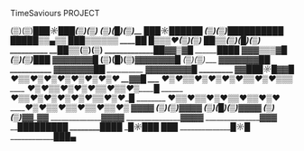 TimeSaviours PROJECT

(▒)(▒)_______███☼███____(▒)(▒)
(▒)(█)(▒)__ ███_☼██████
_(▒)(▒)___██____████████
_________██____███▒▒▄▒▒
__________██____█▒▒▒▒▒▒
___________██____ █▒▒▒♥___(▒)(▒)
____________██_____▒▒____(▒)(█)(▒)
__________ __██____▒▒______(▒)(▒)
_____________██__▓▓▒▓_______█
________██__██ ▓▓▓▒▒▒▓____█
_(▒)(▒)___███_ ▓▓_▓▓▓▓▓___█
(▒)(█)(▒)______▓▓__▓▓▓▓▓___█
_(▒)(▒)_____ _▓▓__▓▓▓▓▓___█___█
___________ ▓▓___▓▓▓▓_▓___█_█
__________ ▓▓___▓▓▓▓__▓▓__█
_________ ▓▓___███☼█__▓▓__█
___♥▒▒♥▒♥▒♥▒♥▒♥▒♥▒♥ __▓▓_█
___ ♥▒♥▒▒♥▒♥▒♥▒♥▒▒♥▒♥__▒▒▒
____ ♥▒♥▒▒♥▒♥▒♥▒▒♥▒▒♥▒____█
______ ♥▒▒♥▒♥▒♥▒♥▒♥▒▒♥▒♥__█
________ ♥▒▒♥▒▒♥▒♥▒▒♥▒▒♥▒♥
___________♥▒♥▒▒♥▒▒♥▒▒♥▒▒♥▒
_______________▓▓_▓▓
_(▒)(▒)_________▓▓_▓▓
(▒)(█)(▒)_______▓▓_▓▓
_(▒)(▒)_________▓▓_▓▓
_______________▓▓_▓▓
_______________▓▓▓▓
_______________▓▓▓
______█████████
________██____██
______█☼█____██
______█_______██
______________█☼█
______________██__█▄
